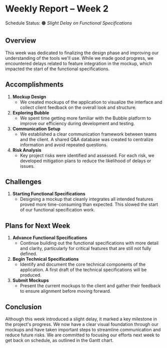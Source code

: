 # Weekly Report – Week 2

Schedule Status: 🟠 *Slight Delay on Functional Specifications*

## Overview

This week was dedicated to finalizing the design phase and improving our understanding of the tools we'll use. While we made good progress, we encountered delays related to feature integration in the mockup, which impacted the start of the functional specifications.

## Accomplishments

1. **Mockup Design**
   - We created mockups of the application to visualize the interface and collect client feedback on the overall look and structure.
2. **Exploring Bubble**
   - We spent time getting more familiar with the Bubble platform to improve our efficiency during development and testing.
3. **Communication Setup**
   - We established a clear communication framework between teams and the client. A shared Q\&A database was created to centralize information and avoid repeated questions.
4. **Risk Analysis**
   - Key project risks were identified and assessed. For each risk, we developed mitigation plans to reduce the likelihood of delays or issues.

## Challenges

1. **Starting Functional Specifications**
   - Designing a mockup that cleanly integrates all intended features proved more time-consuming than expected. This slowed the start of our functional specification work.

## Plans for Next Week

1. **Advance Functional Specifications**
   - Continue building out the functional specifications with more detail and clarity, particularly for critical features that are still not fully defined.
2. **Begin Technical Specifications**
   - Identify and document the core technical components of the application. A first draft of the technical specifications will be produced.
3. **Submit Mockups**
   - Present the current mockups to the client and gather their feedback to ensure alignment before moving forward.

## Conclusion

Although this week introduced a slight delay, it marked a key milestone in the project's progress. We now have a clear visual foundation through our mockups and have taken important steps to streamline communication and reduce future risks. We are committed to focusing our efforts next week to get back on schedule, as outlined in the Gantt chart.